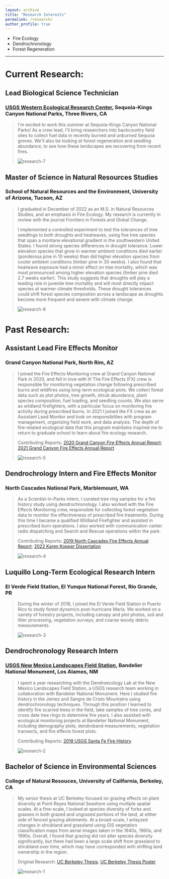 ```yaml
---
layout: archive
title: "Research Interests"
permalink: /research/
author_profile: true
---
```


- Fire Ecology
- Dendrochronology
- Forest Regeneration

-----

# Current Research:

## Lead Biological Science Technician
### [USGS Western Ecological Research Center](https://www.usgs.gov/centers/werc), Sequoia-Kings Canyon National Parks, Three Rivers, CA
> I'm excited to work this summer at Sequoia-Kings Canyon National Parks! As a crew lead, I'll bring researchers into backcountry field sites to collect fuel data in recently burned and unburned Sequoia groves. We'll also be looking at forest regeneration and seedling abundance, to see how these landscapes are recovering from recent fires.
> 
>![research-7](http://alexandralalor.github.io/images/research/research-7.jpg)

## Master of Science in Natural Resources Studies
### School of Natural Resources and the Environment, University of Arizona, Tucson, AZ
> I graduated in December of 2022 as an M.S. in Natural Resources Studies, and an emphasis in Fire Ecology. My research is currently in review with the journal Frontiers in Forests and Global Change.
>  
> I implemented a controlled experiment to test the tolerances of tree seedlings to both droughts and heatwaves, using five tree species that span a montane elevational gradient in the southwestern United States. I found strong species differences in drought tolerance. Lower elevation species that grow in warmer ambient conditions died earlier (ponderosa pine in 10 weeks) than did higher elevation species from cooler ambient conditions (limber pine in 30 weeks). I also found that heatwave exposure had a minor effect on tree mortality, which was most pronounced among higher elevation species (limber pine died 2.7 weeks earlier). This study suggests that droughts will play a leading role in juvenile tree mortality and will most directly impact species at warmer climate thresholds. These drought tolerances could shift forest species compostion across a landscape as droughts become more frequent and severe with climate change.
> 
>![research-6](http://alexandralalor.github.io/images/research/research-6.JPG)


# Past Research:

## Assistant Lead Fire Effects Monitor
### Grand Canyon National Park, North Rim, AZ
> I joined the Fire Effects Monitoring crew at Grand Canyon National Park in 2020, and fell in love with it! The Fire Effects (FX) crew is responsible for monitoring vegetation change following prescribed burns and wildfires using long-term ecological plots. We collect forest data such as plot photos, tree growth, shrub abundance, plant species composition, fuel loading, and seedling counts. We also serve as wildland firefighters, with a particular focus on monitoring fire activity during prescribed burns. In 2021 I joined the FX crew as an Assistant Lead Monitor and took on responsibilites with program management, organizing field work, and data analysis. The depth of fire-related ecological data that this program maintains inspired me to return to graduate school to learn about fire ecology research.
> 
> Contributing Reports: 
> [2020 Grand Canyon Fire Effects Annual Report](https://alexandralalor.github.io/files/research/2020_GRCA_FX-Report.pdf); 
> [2021 Grand Canyon Fire Effects Annual Report](https://alexandralalor.github.io/files/research/2021_GRCA_FX-Report.pdf)
> 
>![research-5](http://alexandralalor.github.io/images/research/research-5.jpg)

## Dendrochrology Intern and Fire Effects Monitor
### North Cascades National Park, Marblemount, WA
> As a Scientist-in-Parks intern, I curated tree ring samples for a fire history study using dendrochronology. I also worked with the Fire Effects Monitoring crew, responsible for collecting forest vegetation data to monitor the effectiveness of prescribed fire treatments. During this time I became a qualified Wildland Firefighter and assisted in prescribed burn operations. I also worked with communication center radio dispatching and Search and Rescue operations within the park.
> 
> Contributing Reports: 
> [2019 North Cascades Fire Effects Annual Report](https://alexandralalor.github.io/files/research/2019_NOCA_FX-Report.pdf); 
> [2022 Karen Kopper Dissertation](https://alexandralalor.github.io/files/research/2022_Kopper_Fire-Regimes-in-National-Parks.pdf)
> 
>![research-4](http://alexandralalor.github.io/images/research/research-4.jpg)

## Luquillo Long-Term Ecological Research Intern
### El Verde Field Station, El Yunque National Forest, Río Grande, PR
> During the winter of 2018, I joined the El Verde Field Station in Puerto Rico to study forest dynamics post-hurricane María. We worked on a variety of forestry projects, including canopy and plot photos, soil and litter processing, vegetation surveys, and coarse woody debris measurements.
> 
>![research-3](http://alexandralalor.github.io/images/research/research-3.JPG)

## Dendrochronology Research Intern
### [USGS New Mexico Landscapes Field Station](https://www.usgs.gov/centers/fort-collins-science-center/science/new-mexico-landscapes-field-station), Bandelier National Monument, Los Alamos, NM
> I spent a year researching with the Dendroecology Lab at the New Mexico Landscapes Field Station, a USGS research team working in collaboration with Bandelier National Monument. Here I studied fire history in the Jemez and Sangre de Cristo Mountains using dendrochronology techniques. Through this position I learned to identify fire scarred trees in the field, take samples of tree cores, and cross date tree rings to determine fire years. I also assisted with ecological monitoring projects at Bandelier National Monument, including demography plots, dendroband measurements, vegetation transects, and fire effects forest plots.
> 
> Contributing Reports:
> [2018 USGS Santa Fe Fire History](https://alexandralalor.github.io/files/research/2018_USGS_Santa-Fe-Fireshed.pdf)
> 
>![research-2](http://alexandralalor.github.io/images/research/research-2.JPG)

## Bachelor of Science in Environmental Sciences
### College of Natural Resouces, University of California, Berkeley, CA
> My senior thesis at UC Berkeley focused on grazing effects on plant diversity at Point Reyes National Seashore using multiple spatial scales. At a fine-scale, I looked at species diversity of forbs and grasses in both grazed and ungrazed portions of the land, at either side of fenced grazing allotments. At a broad-scale, I anlayzed changes in shrubland and grassland using GIS vegetation classification maps from aerial images taken in the 1940s, 1960s, and 1990s. Overall, I found that grazing did not alter species diversity significantly, but there had been a large scale shift from grassland to shrubland over time, which may have corresponded with shifting land ownership in the region.
> 
> Original Research: 
> [UC Berkeley Thesis](https://alexandralalor.github.io/files/research/2017_Lalor_UC-Thesis.pdf);
> [UC Berkeley Thesis Poster](https://alexandralalor.github.io/files/research/2017_Lalor_UC-Thesis-Poster.pdf)
> 
>![research-1](http://alexandralalor.github.io/images/research/research-1.jpeg)

